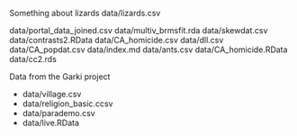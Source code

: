 Something about lizards
data/lizards.csv

data/portal_data_joined.csv
data/multiv_brmsfit.rda
data/skewdat.csv
data/contrasts2.RData
data/CA_homicide.csv
data/dll.csv
data/CA_popdat.csv
data/index.md
data/ants.csv
data/CA_homicide.RData
data/cc2.rds

Data from the Garki project
* data/village.csv
* data/religion_basic.ccsv
* data/parademo.csv
* data/live.RData
